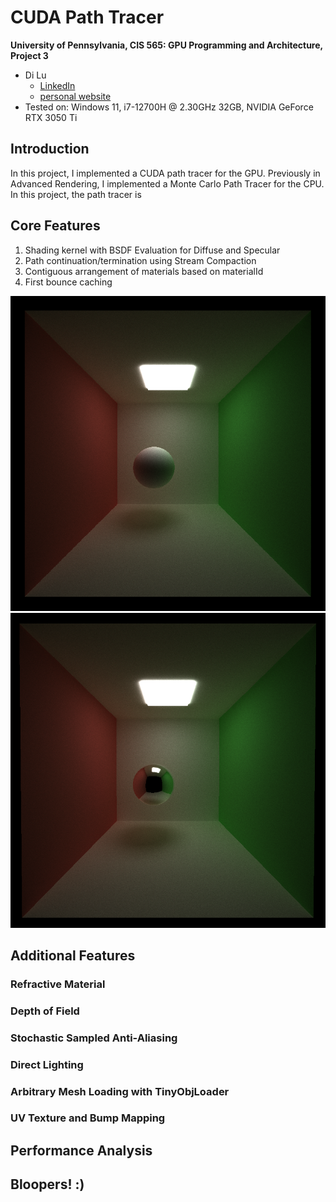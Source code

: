CUDA Path Tracer
================

**University of Pennsylvania, CIS 565: GPU Programming and Architecture, Project 3**

* Di Lu
  * [LinkedIn](https://www.linkedin.com/in/di-lu-0503251a2/)
  * [personal website](https://www.dluisnothere.com/)
* Tested on: Windows 11, i7-12700H @ 2.30GHz 32GB, NVIDIA GeForce RTX 3050 Ti

## Introduction

In this project, I implemented a CUDA path tracer for the GPU. Previously in Advanced Rendering, I implemented a Monte Carlo Path Tracer for the CPU. In this project, the path tracer is

## Core Features
1. Shading kernel with BSDF Evaluation for Diffuse and Specular
2. Path continuation/termination using Stream Compaction
3. Contiguous arrangement of materials based on materialId
4. First bounce caching

![](img/part1Final.png)
![](img/part1FinalSpecular.png)

## Additional Features
### Refractive Material
### Depth of Field
### Stochastic Sampled Anti-Aliasing
### Direct Lighting
### Arbitrary Mesh Loading with TinyObjLoader
### UV Texture and Bump Mapping

## Performance Analysis

## Bloopers! :)


